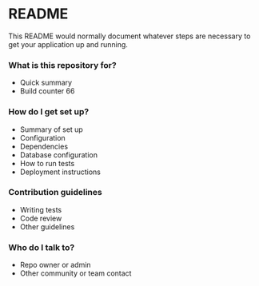 # README #

This README would normally document whatever steps are necessary to get your application up and running.

### What is this repository for? ###

* Quick summary
* Build counter 66

### How do I get set up? ###

* Summary of set up
* Configuration
* Dependencies
* Database configuration
* How to run tests
* Deployment instructions

### Contribution guidelines ###

* Writing tests
* Code review
* Other guidelines

### Who do I talk to? ###

* Repo owner or admin
* Other community or team contact